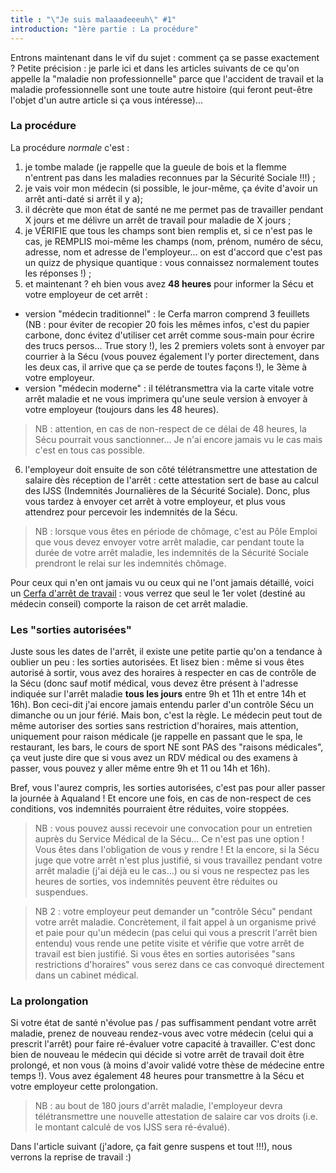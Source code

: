 ```yaml
---
title : "\"Je suis malaaadeeeuh\" #1"
introduction: "1ère partie : La procédure"
---
```


Entrons maintenant dans le vif du sujet : comment ça se passe exactement ?
Petite précision : je parle ici et dans les articles suivants de ce qu'on appelle la "maladie non professionnelle" parce que l'accident de travail et la maladie professionnelle sont une toute autre histoire (qui feront peut-être l'objet d'un autre article si ça vous intéresse)...

### La procédure

La procédure _normale_ c'est :

1. je tombe malade (je rappelle que la gueule de bois et la flemme n'entrent pas dans les maladies reconnues par la Sécurité Sociale !!!) ;
2. je vais voir mon médecin (si possible, le jour-même, ça évite d'avoir un arrêt anti-daté si arrêt il y a);
3. il décrète que mon état de santé ne me permet pas de travailler pendant X jours et me délivre un arrêt de travail pour maladie de X jours ;
4. je VÉRIFIE que tous les champs sont bien remplis et, si ce n'est pas le cas, je REMPLIS moi-même les champs (nom, prénom, numéro de sécu, adresse, nom et adresse de l'employeur... on est d'accord que c'est pas un quizz de physique quantique : vous connaissez normalement toutes les réponses !) ;
5. et maintenant ? eh bien vous avez **48 heures** pour informer la Sécu et votre employeur de cet arrêt :
 - version "médecin traditionnel" : le Cerfa marron comprend 3 feuillets (NB : pour éviter de recopier 20 fois les mêmes infos, c'est du papier carbone, donc évitez d'utiliser cet arrêt comme sous-main pour écrire des trucs persos... True story !), les 2 premiers volets sont à envoyer par courrier à la Sécu (vous pouvez également l'y porter directement, dans les deux cas, il arrive que ça se perde de toutes façons !), le 3ème à votre employeur.
 - version "médecin moderne" : il télétransmettra via la carte vitale votre arrêt maladie et ne vous imprimera qu'une seule version à envoyer à votre employeur (toujours dans les 48 heures).
> NB : attention, en cas de non-respect de ce délai de 48 heures, la Sécu pourrait vous sanctionner... Je n'ai encore jamais vu le cas mais c'est en tous cas possible.

6. l'employeur doit ensuite de son côté télétransmettre une attestation de salaire dès réception de l'arrêt : cette attestation sert de base au calcul des IJSS (Indemnités Journalières de la Sécurité Sociale). Donc, plus vous tardez à envoyer cet arrêt à votre employeur, et plus vous attendrez pour percevoir les indemnités de la Sécu.
> NB : lorsque vous êtes en période de chômage, c'est au Pôle Emploi que vous devez envoyer votre arrêt maladie, car pendant toute la durée de votre arrêt maladie, les indemnités de la Sécurité Sociale prendront le relai sur les indemnités chômage.

Pour ceux qui n'en ont jamais vu ou ceux qui ne l'ont jamais détaillé, voici un [Cerfa d'arrêt de travail](http://www.ameli.fr/fileadmin/user_upload/formulaires/S3116.pdf) : vous verrez que seul le 1er volet (destiné au médecin conseil) comporte la raison de cet arrêt maladie.

### Les "sorties autorisées"

Juste sous les dates de l'arrêt, il existe une petite partie qu'on a tendance à oublier un peu : les sorties autorisées. Et lisez bien : même si vous êtes autorisé à sortir, vous avez des horaires à respecter en cas de contrôle de la Sécu (donc sauf motif médical, vous devez être présent à l'adresse indiquée sur l'arrêt maladie **tous les jours** entre 9h et 11h et entre 14h et 16h). Bon ceci-dit j'ai encore jamais entendu parler d'un contrôle Sécu un dimanche ou un jour férié. Mais bon, c'est la règle.
Le médecin peut tout de même autoriser des sorties sans restriction d'horaires, mais attention, uniquement pour raison médicale (je rappelle en passant que le spa, le restaurant, les bars, le cours de sport NE sont PAS des "raisons médicales", ça veut juste dire que si vous avez un RDV médical ou des examens à passer, vous pouvez y aller même entre 9h et 11 ou 14h et 16h).

Bref, vous l'aurez compris, les sorties autorisées, c'est pas pour aller passer la journée à Aqualand ! Et encore une fois, en cas de non-respect de ces conditions, vos indemnités pourraient être réduites, voire stoppées.

> NB : vous pouvez aussi recevoir une convocation pour un entretien auprès du Service Médical de la Sécu... Ce n'est pas une option ! Vous êtes dans l'obligation de vous y rendre ! Et la encore, si la Sécu juge que votre arrêt n'est plus justifié, si vous travaillez pendant votre arrêt maladie (j'ai déjà eu le cas...) ou si vous ne respectez pas les heures de sorties, vos indemnités peuvent être réduites ou suspendues.

> NB 2 : votre employeur peut demander un "contrôle Sécu" pendant votre arrêt maladie. Concrètement, il fait appel à un organisme privé et paie pour qu'un médecin (pas celui qui vous a prescrit l'arrêt bien entendu) vous rende une petite visite et vérifie que votre arrêt de travail est bien justifié. Si vous êtes en sorties autorisées "sans restrictions d'horaires" vous serez dans ce cas convoqué directement dans un cabinet médical.


### La prolongation

Si votre état de santé n'évolue pas / pas suffisamment pendant votre arrêt maladie, prenez de nouveau rendez-vous avec votre médecin (celui qui a prescrit l'arrêt) pour faire ré-évaluer votre capacité à travailler. C'est donc bien de nouveau le médecin qui décide si votre arrêt de travail doit être prolongé, et non vous (à moins d'avoir validé votre thèse de médecine entre temps !).
Vous avez également 48 heures pour transmettre à la Sécu et votre employeur cette prolongation.

> NB : au bout de 180 jours d'arrêt maladie, l'employeur devra télétransmettre une nouvelle attestation de salaire car vos droits (i.e. le montant calculé de vos IJSS sera ré-évalué).

Dans l'article suivant (j'adore, ça fait genre suspens et tout !!!), nous verrons la reprise de travail :)
